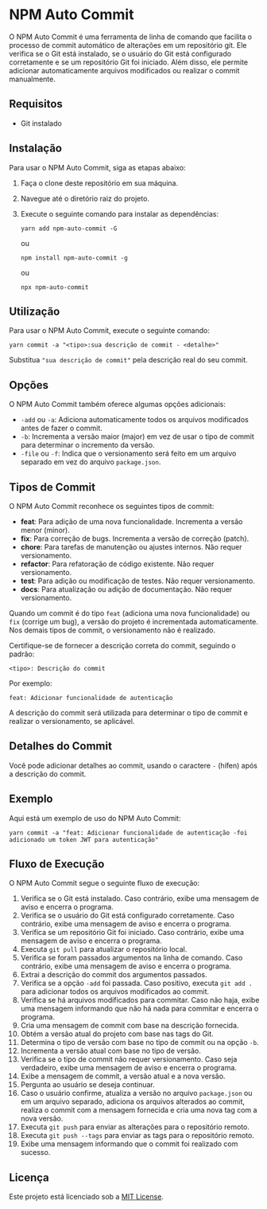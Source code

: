 # NPM Auto Commit

O NPM Auto Commit é uma ferramenta de linha de comando que facilita o processo de commit automático de alterações em um repositório git. Ele verifica se o Git está instalado, se o usuário do Git está configurado corretamente e se um repositório Git foi iniciado. Além disso, ele permite adicionar automaticamente arquivos modificados ou realizar o commit manualmente.

## Requisitos

- Git instalado

## Instalação

Para usar o NPM Auto Commit, siga as etapas abaixo:

1.  Faça o clone deste repositório em sua máquina.
2.  Navegue até o diretório raiz do projeto.
3.  Execute o seguinte comando para instalar as dependências:

    ```shell
    yarn add npm-auto-commit -G
    ```

    ou

    ```shell
    npm install npm-auto-commit -g
    ```

    ou

    ```shell
    npx npm-auto-commit
    ```

## Utilização

Para usar o NPM Auto Commit, execute o seguinte comando:

```shell
yarn commit -a "<tipo>:sua descrição de commit - <detalhe>"
```

Substitua `"sua descrição de commit"` pela descrição real do seu commit.

## Opções

O NPM Auto Commit também oferece algumas opções adicionais:

- `-add` ou `-a`: Adiciona automaticamente todos os arquivos modificados antes de fazer o commit.
- `-b`: Incrementa a versão maior (major) em vez de usar o tipo de commit para determinar o incremento da versão.
- `-file` ou `-f`: Indica que o versionamento será feito em um arquivo separado em vez do arquivo `package.json`.

## Tipos de Commit

O NPM Auto Commit reconhece os seguintes tipos de commit:

- **feat**: Para adição de uma nova funcionalidade. Incrementa a versão menor (minor).
- **fix**: Para correção de bugs. Incrementa a versão de correção (patch).
- **chore**: Para tarefas de manutenção ou ajustes internos. Não requer versionamento.
- **refactor**: Para refatoração de código existente. Não requer versionamento.
- **test**: Para adição ou modificação de testes. Não requer versionamento.
- **docs**: Para atualização ou adição de documentação. Não requer versionamento.

Quando um commit é do tipo `feat` (adiciona uma nova funcionalidade) ou `fix` (corrige um bug), a versão do projeto é incrementada automaticamente. Nos demais tipos de commit, o versionamento não é realizado.

Certifique-se de fornecer a descrição correta do commit, seguindo o padrão:

```
<tipo>: Descrição do commit
```

Por exemplo:

```
feat: Adicionar funcionalidade de autenticação
```

A descrição do commit será utilizada para determinar o tipo de commit e realizar o versionamento, se aplicável.

## Detalhes do Commit

Você pode adicionar detalhes ao commit, usando o caractere `-` (hífen) após a descrição do commit.

## Exemplo

Aqui está um exemplo de uso do NPM Auto Commit:

```shell
yarn commit -a "feat: Adicionar funcionalidade de autenticação -foi adicionado um token JWT para autenticação"
```

## Fluxo de Execução

O NPM Auto Commit segue o seguinte fluxo de execução:

1.  Verifica se o Git está instalado. Caso contrário, exibe uma mensagem de aviso e encerra o programa.
2.  Verifica se o usuário do Git está configurado corretamente. Caso contrário, exibe uma mensagem de aviso e encerra o programa.
3.  Verifica se um repositório Git foi iniciado. Caso contrário, exibe uma mensagem de aviso e encerra o programa.
4.  Executa `git pull` para atualizar o repositório local.
5.  Verifica se foram passados argumentos na linha de comando. Caso contrário, exibe uma mensagem de aviso e encerra o programa.
6.  Extrai a descrição do commit dos argumentos passados.
7.  Verifica se a opção `-add` foi passada. Caso positivo, executa `git add .` para adicionar todos os arquivos modificados ao commit.
8.  Verifica se há arquivos modificados para commitar. Caso não haja, exibe uma mensagem informando que não há nada para commitar e encerra o programa.
9.  Cria uma mensagem de commit com base na descrição fornecida.
10. Obtém a versão atual do projeto com base nas tags do Git.
11. Determina o tipo de versão com base no tipo de commit ou na opção `-b`.
12. Incrementa a versão atual com base no tipo de versão.
13. Verifica se o tipo de commit não requer versionamento. Caso seja verdadeiro, exibe uma mensagem de aviso e encerra o programa.
14. Exibe a mensagem de commit, a versão atual e a nova versão.
15. Pergunta ao usuário se deseja continuar.
16. Caso o usuário confirme, atualiza a versão no arquivo `package.json` ou em um arquivo separado, adiciona os arquivos alterados ao commit, realiza o commit com a mensagem fornecida e cria uma nova tag com a nova versão.
17. Executa `git push` para enviar as alterações para o repositório remoto.
18. Executa `git push --tags` para enviar as tags para o repositório remoto.
19. Exibe uma mensagem informando que o commit foi realizado com sucesso.

## Licença

Este projeto está licenciado sob a [MIT License](LICENSE).
